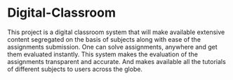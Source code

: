 # Digital-Classroom
This project is a digital classroom system that will make available extensive content segregated on the basis of subjects along with ease of the assignments submission. One can solve assignments, anywhere and get them evaluated instantly. This system makes the evaluation of the assignments transparent and accurate. And makes available all the tutorials of different subjects to users across the globe.

